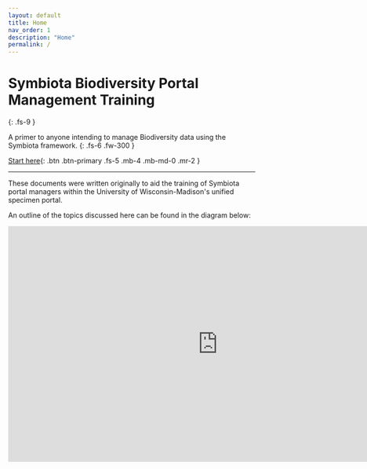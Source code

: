 ```yaml
---
layout: default
title: Home
nav_order: 1
description: "Home"
permalink: /
---
```


# Symbiota Biodiversity Portal Management Training
{: .fs-9 }

A primer to anyone intending to manage Biodiversity data using the Symbiota framework.
{: .fs-6 .fw-300 }

[Start here](https://arbolitoloco.github.io/symbiota-mgmt-training/docs/symbiota-fundamentals){: .btn .btn-primary .fs-5 .mb-4 .mb-md-0 .mr-2 }

---

These documents were written originally to aid the training of Symbiota portal managers within the University of Wisconsin-Madison's unified specimen portal.

An outline of the topics discussed here can be found in the diagram below:

<iframe width='853' height='480' src='https://embed.coggle.it/diagram/XMM9EceK2a_R-lVn/3ad382a54b779647ede2107f5639358a4335038f10e79b14349f0946ca75c5e1' frameborder='0' allowfullscreen></iframe>